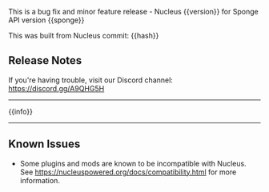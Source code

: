 This is a bug fix and minor feature release - Nucleus {{version}} for Sponge API version {{sponge}} 

This was built from Nucleus commit: {{hash}}

## Release Notes

If you're having trouble, visit our Discord channel: https://discord.gg/A9QHG5H

---

{{info}}

---

## Known Issues

* Some plugins and mods are known to be incompatible with Nucleus. See https://nucleuspowered.org/docs/compatibility.html for more information. 
